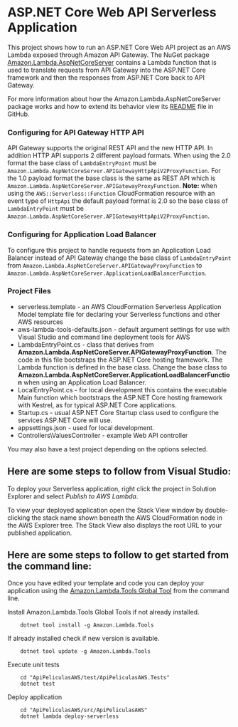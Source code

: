 # ASP.NET Core Web API Serverless Application

This project shows how to run an ASP.NET Core Web API project as an AWS Lambda exposed through Amazon API Gateway. The NuGet package [Amazon.Lambda.AspNetCoreServer](https://www.nuget.org/packages/Amazon.Lambda.AspNetCoreServer) contains a Lambda function that is used to translate requests from API Gateway into the ASP.NET Core framework and then the responses from ASP.NET Core back to API Gateway.


For more information about how the Amazon.Lambda.AspNetCoreServer package works and how to extend its behavior view its [README](https://github.com/aws/aws-lambda-dotnet/blob/master/Libraries/src/Amazon.Lambda.AspNetCoreServer/README.md) file in GitHub.


### Configuring for API Gateway HTTP API ###

API Gateway supports the original REST API and the new HTTP API. In addition HTTP API supports 2 different
payload formats. When using the 2.0 format the base class of `LambdaEntryPoint` must be `Amazon.Lambda.AspNetCoreServer.APIGatewayHttpApiV2ProxyFunction`.
For the 1.0 payload format the base class is the same as REST API which is `Amazon.Lambda.AspNetCoreServer.APIGatewayProxyFunction`.
**Note:** when using the `AWS::Serverless::Function` CloudFormation resource with an event type of `HttpApi` the default payload
format is 2.0 so the base class of `LambdaEntryPoint` must be `Amazon.Lambda.AspNetCoreServer.APIGatewayHttpApiV2ProxyFunction`.


### Configuring for Application Load Balancer ###

To configure this project to handle requests from an Application Load Balancer instead of API Gateway change
the base class of `LambdaEntryPoint` from `Amazon.Lambda.AspNetCoreServer.APIGatewayProxyFunction` to 
`Amazon.Lambda.AspNetCoreServer.ApplicationLoadBalancerFunction`.

### Project Files ###

* serverless.template - an AWS CloudFormation Serverless Application Model template file for declaring your Serverless functions and other AWS resources
* aws-lambda-tools-defaults.json - default argument settings for use with Visual Studio and command line deployment tools for AWS
* LambdaEntryPoint.cs - class that derives from **Amazon.Lambda.AspNetCoreServer.APIGatewayProxyFunction**. The code in 
this file bootstraps the ASP.NET Core hosting framework. The Lambda function is defined in the base class.
Change the base class to **Amazon.Lambda.AspNetCoreServer.ApplicationLoadBalancerFunction** when using an 
Application Load Balancer.
* LocalEntryPoint.cs - for local development this contains the executable Main function which bootstraps the ASP.NET Core hosting framework with Kestrel, as for typical ASP.NET Core applications.
* Startup.cs - usual ASP.NET Core Startup class used to configure the services ASP.NET Core will use.
* appsettings.json - used for local development.
* Controllers\ValuesController - example Web API controller

You may also have a test project depending on the options selected.

## Here are some steps to follow from Visual Studio:

To deploy your Serverless application, right click the project in Solution Explorer and select *Publish to AWS Lambda*.

To view your deployed application open the Stack View window by double-clicking the stack name shown beneath the AWS CloudFormation node in the AWS Explorer tree. The Stack View also displays the root URL to your published application.

## Here are some steps to follow to get started from the command line:

Once you have edited your template and code you can deploy your application using the [Amazon.Lambda.Tools Global Tool](https://github.com/aws/aws-extensions-for-dotnet-cli#aws-lambda-amazonlambdatools) from the command line.

Install Amazon.Lambda.Tools Global Tools if not already installed.
```
    dotnet tool install -g Amazon.Lambda.Tools
```

If already installed check if new version is available.
```
    dotnet tool update -g Amazon.Lambda.Tools
```

Execute unit tests
```
    cd "ApiPeliculasAWS/test/ApiPeliculasAWS.Tests"
    dotnet test
```

Deploy application
```
    cd "ApiPeliculasAWS/src/ApiPeliculasAWS"
    dotnet lambda deploy-serverless
```
